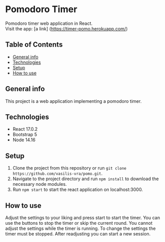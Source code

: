 # Pomodoro Timer
Pomodoro timer web application in React.   
Visit the app: [a link] (https://timer-pomo.herokuapp.com/)

## Table of Contents
* [General info](#general-info)
* [Technologies](#technologies)
* [Setup](#setup)
* [How to use](#how-to-use)

## General info
This project is a web application implementing a pomodoro timer. 

## Technologies
* React 17.0.2
* Bootstrap 5
* Node 14.16

## Setup
1. Clone the project from this repository or run ```git clone https://github.com/vasilis-vra/pomo.git```.
2. Navigate to the project directory and run ```npm install``` to download the necessary node modules.
3. Run ```npm start``` to start the react application on localhost:3000.

## How to use
Adjust the settings to your liking and press start to start the timer. You can use the buttons to stop the timer or skip the current round. You cannot adjust the settings while the timer is running. To change the settings the timer must be stopped. After readjusting you can start a new session.



